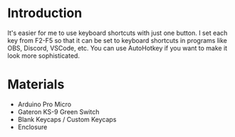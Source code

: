 # Introduction
It's easier for me to use keyboard shortcuts with just one button. I set each key from F2-F5 so that it can be set to keyboard shortcuts in programs like OBS, Discord, VSCode, etc. You can use AutoHotkey if you want to make it look more sophisticated.

# Materials
- Arduino Pro Micro
- Gateron KS-9 Green Switch
- Blank Keycaps / Custom Keycaps
- Enclosure
